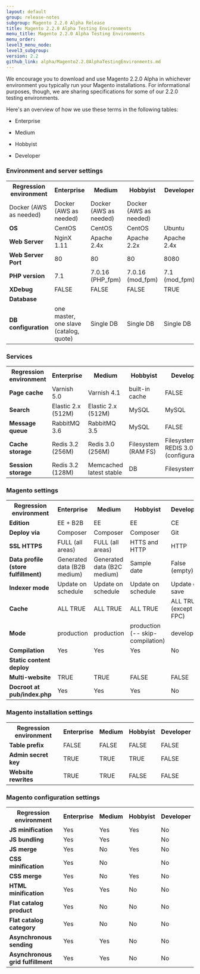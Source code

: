 ```yaml
---
layout: default
group: release-notes
subgroup: Magento 2.2.0 Alpha Release
title: Magento 2.2.0 Alpha Testing Environments
menu_title: Magento 2.2.0 Alpha Testing Environments
menu_order: 
level3_menu_node: 
level3_subgroup: 
version: 2.2
github_link: alpha/Magento2.2.0AlphaTestingEnvironments.md
---
```


We encourage you to download and use Magento 2.2.0 Alpha in whichever environment you typically run your Magento installations. For informational purposes, though, we are sharing specifications for some of our 2.2.0 testing environments.

Here's an overview of how we use these terms in the following tables:

* Enterprise 

* Medium

* Hobbyist

* Developer



 ### Environment and server settings 

<table>
  <tr>
    <th><b>Regression environment</b></th>
    <th><b>Enterprise</b></th>
    <th><b>Medium</b></th>
    <th><b>Hobbyist</b></th>
    <th><b>Developer</b></th>
  </tr>

  <tr>
    <td>Docker (AWS as needed)</td>
    <td>Docker (AWS as needed)</td>
    <td>Docker (AWS as needed)</td>
    <td>Docker (AWS as needed)</td>

   </tr>


  <tr>
    <td><b>OS</b></td>
    <td>CentOS</td>
    <td>CentOS</td>
    <td>CentOS</td>
    <td>Ubuntu</td>
  </tr>

<tr>
    <td><b>Web Server</b></td>
    <td>NginX 1.11</td>
    <td>Apache 2.4x</td>
    <td>Apache 2.2x</td>
    <td>Apache 2.4x</td>
  </tr>

<tr>
    <td><b>Web Server Port</b></td>
    <td>80</td>
    <td>80</td>
    <td>80</td>
    <td>8080</td>
  </tr>


<tr>
    <td><b>PHP version</b></td>
    <td>7.1</td>
    <td>7.0.16 (PHP_fpm)</td>
    <td>7.0.16 (mod_fpm)</td>
    <td>7.1 (mod_fpm)</td>
  </tr>

<tr>
    <td><b>XDebug</b></td>
    <td>FALSE</td>
    <td>FALSE</td>
    <td>FALSE</td>
    <td>TRUE</td>
  </tr>

  <tr>
    <td><b>Database</b></td>
    <td></td>
    <td></td>
    <td></td>
    <td></td>
  </tr>

  <tr>
    <td><b>DB configuration</b></td>
    <td>one master, one slave (catalog, quote)</td>
    <td>Single DB</td>
    <td>Single DB</td>
    <td>Single DB</td>
  </tr>
</table>

### Services

<table>
  <tr>
    <th><b>Regression environment</b></th>
    <th><b>Enterprise</b></th>
    <th><b>Medium</b></th>
    <th><b>Hobbyist</b></th>
    <th><b>Developer</b></th>
  </tr>

  <tr>
    <td><b>Page cache</b></td>
    <td>Varnish 5.0</td>
    <td>Varnish 4.1</td>
    <td>built-in cache</td>
    <td>FALSE</td>
  </tr>

  <tr>
    <td><b>Search</b></td>
    <td>Elastic 2.x (512M)</td>
    <td>Elastic 2.x (512M)</td>
    <td>MySQL</td>
    <td>MySQL</td>
  </tr>


  <tr>
    <td><b>Message queue</b></td>
    <td>RabbitMQ 3.6</td>
    <td>RabbitMQ 3.5</td>
    <td>MySQL</td>
    <td>FALSE</td>
  </tr>

  <tr>
    <td><b>Cache storage</b></td>
    <td>Redis 3.2 (256M)</td>
    <td>Redis 3.0 (256M)</td>
    <td>Filesystem (RAM FS)</td>
    <td>Filesystem + REDIS 3.0 (configuration)</td>
  </tr>


<tr>
    <td><b>Session storage</b></td> 
    <td>Redis  3.2 (128M)</td>
    <td>Memcached latest stable</td>
    <td>DB</td>
    <td>Filesystem</td>
  </tr>
</table>

### Magento settings


<table>
  <tr>
    <th><b>Regression environment</b></th>
    <th><b>Enterprise</b></th>
    <th><b>Medium</b></th>
    <th><b>Hobbyist</b></th>
    <th><b>Developer</b></th>
  </tr>


  <tr>
    <td><b>Edition</b></td>
    <td>EE + B2B</td>
    <td>EE</td>
    <td>EE</td>
    <td>CE</td>
  </tr>

<tr>
    <td><b>Deploy via</b></td>
    <td>Composer</td>
    <td>Composer</td>
    <td>Composer</td>
    <td>Git</td>
  </tr>


<tr>
    <td><b>SSL HTTPS</b></td>
    <td>FULL (all areas)</td>
    <td>FULL (all areas)</td>
    <td>HTTS and HTTP</td>
    <td>HTTP</td>
  </tr>



<tr>
    <td><b>Data profile (store fulfillment)</b></td>
    <td>Generated data (B2B medium)</td>
    <td>Generated data (B2C medium)</td>
    <td>Sample date</td>
    <td>False (empty)</td>
  </tr>


<tr>
    <td><b>Indexer mode</b></td>
    <td>Update on schedule</td>
    <td>Update on schedule</td>
    <td>Update on schedule</td>
    <td>Update on save</td>
  </tr>


<tr>
    <td><b>Cache</b></td>
    <td>ALL TRUE</td>
    <td>ALL TRUE</td>
    <td>ALL TRUE</td>
    <td>ALL TRUE (except FPC)</td>
  </tr>


<tr>
    <td><b>Mode</b></td>
    <td>production</td>
    <td>production</td>
    <td>production (-- skip-compilation)</td>
    <td>developer</td>
  </tr>


<tr>
    <td><b>Compilation</b></td>
    <td>Yes</td>
    <td>Yes</td>
    <td>Yes</td>
    <td>No</td>
  </tr>


  <tr>
    <td><b>Static content deploy</b></td>
    <td></td>
    <td></td>
    <td></td>
    <td></td>
  </tr>


<tr>
    <td><b>Multi-website</b></td>
    <td>TRUE</td>
    <td>TRUE</td>
    <td>FALSE</td>
    <td>FALSE</td>
  </tr>

<tr>
    <td><b>Docroot at pub/index.php</b></td>
    <td>Yes</td>
    <td>Yes</td>
    <td>Yes</td>
    <td>No</td>
  </tr>
</table>


### Magento installation settings


<table>
  <tr>
    <th><b>Regression environment</b></th>
    <th><b>Enterprise</b></th>
    <th><b>Medium</b></th>
    <th><b>Hobbyist</b></th>
    <th><b>Developer</b></th>
  </tr>


<tr>
    <td><b>Table prefix</b></td>
    <td>FALSE</td>
    <td>FALSE</td>
    <td>FALSE</td>
    <td>FALSE</td>
  </tr>

<tr>
    <td><b>Admin secret key</b></td>
    <td>TRUE</td>
    <td>TRUE</td>
    <td>TRUE</td>
    <td>FALSE</td>
  </tr>

<tr>
    <td><b>Website rewrites</b></td>
    <td>TRUE</td>
    <td>TRUE</td>
    <td>FALSE</td>
    <td>FALSE</td>
  </tr>
</table>


### Magento configuration settings

<table>
  <tr>
    <th><b>Regression environment</b></th>
    <th><b>Enterprise</b></th>
    <th><b>Medium</b></th>
    <th><b>Hobbyist</b></th>
    <th><b>Developer</b></th>
  </tr>

<tr>
    <td><b>JS minification</b></td>
    <td>Yes</td>
    <td>Yes</td>
    <td>Yes</td>
    <td>No</td>
  </tr>

<tr>
    <td><b>JS bundling</b></td>
    <td>Yes</td>
    <td>Yes</td>
    <td></td>
    <td>No</td>
  </tr>

<tr>
    <td><b>JS merge</b></td>
    <td>Yes</td>
    <td>No</td>
    <td>Yes</td>
    <td>No</td>
  </tr>

<tr>
    <td><b>CSS minification</b></td>
    <td>Yes</td>
    <td>No</td>
    <td></td>
    <td>No</td>
  </tr>

  <tr>
    <td><b>CSS merge</b></td>
    <td>Yes</td>
    <td>No</td>
    <td>Yes</td>
    <td>No</td>
  </tr>

  <tr>
    <td><b>HTML minification</b></td>
    <td>Yes</td>
    <td>Yes</td>
    <td>No</td>
    <td>No</td>
  </tr>

  <tr>
    <td><b>Flat catalog product</b></td>
    <td>Yes</td>
    <td>No</td>
    <td>No</td>
    <td>No</td>
  </tr>

  <tr>
    <td><b>Flat catalog category</b></td>
    <td>Yes</td>
    <td>No</td>
    <td>No</td>
    <td>No</td>
  </tr>

  <tr>
    <td><b>Asynchronous sending</b></td>
    <td>Yes</td>
    <td>Yes</td>
    <td>No</td>
    <td>No</td>
  </tr>

<tr>
    <td><b>Asynchronous grid fulfillment</b></td>
    <td>Yes</td>
    <td>Yes</td>
    <td>No</td>
    <td>No</td>
  </tr>


</table>